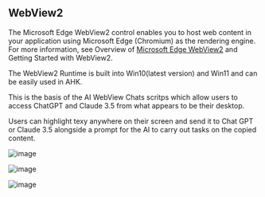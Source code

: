## WebView2

The Microsoft Edge WebView2 control enables you to host web content in your application using Microsoft Edge (Chromium) as the rendering engine. For more information, see Overview of [Microsoft Edge WebView2](https://docs.microsoft.com/en-us/microsoft-edge/webview2/reference/win32/?view=webview2-1.0.674-prerelease) and Getting Started with WebView2.

The WebView2 Runtime is built into Win10(latest version) and Win11 and can be easily used in AHK.

This is the basis of the AI WebView Chats scritps which allow users to access ChatGPT and Claude 3.5 from what appears to be their desktop. 

Users can highlight texy anywhere on their screen and send it to Chat GPT or Claude 3.5 alongside a prompt for the AI to carry out tasks on the copied content. 

![image](https://github.com/user-attachments/assets/c673c197-56df-4423-b9aa-c6072d64472a)


![image](https://github.com/user-attachments/assets/a625be37-0824-41b4-8b42-4a46980f3171)


![image](https://github.com/user-attachments/assets/e6930ab5-1328-4038-9164-8581f9bccaee)

